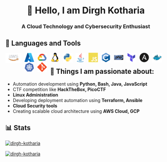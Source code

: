 <h1 align="center">👋 Hello, I am Dirgh Kotharia</h1>
<h3 align="center">A Cloud Technology and Cybersecurity Enthusiast</h3>

## 🧰 Languages and Tools
<a href="https://aws.amazon.com" target="_blank" rel="noreferrer"><img align="left" alt="AWS" width="50px" style="padding-right:10px;" src="./logos/aws-cloud.svg"/></a>
<a href="https://azure.microsoft.com/en-in/" target="_blank" rel="noreferrer"><img align="left" alt="Azure" width="30px" style="padding-right:10px;" src="./logos/azure.svg"/></a>
<a href="https://cloud.google.com" target="_blank" rel="noreferrer"><img align="left" alt="GCP" width="30px" style="padding-right:10px;" src="./logos/google-cloud.svg"/></a>
<a href="https://www.linux.org/" target="_blank" rel="noreferrer"><img align="left" alt="Linux" width="30px" style="padding-right:10px;" src="./logos/linux.svg"/></a>
<a href="https://www.python.org" target="_blank" rel="noreferrer"><img align="left" alt="Python" width="30px" style="padding-right:10px;" src="./logos/python.svg"/></a>
<a href="https://www.java.com" target="_blank" rel="noreferrer"><img align="left" alt="Java" width="30px" style="padding-right:10px;" src="./logos/java.svg"/></a>
<a href="https://developer.mozilla.org/en-US/docs/Web/JavaScript" target="_blank" rel="noreferrer"><img align="left" alt="JavaScript" width="30px" style="padding-right:10px;" src="./logos/javascript.svg"/></a>
<a href="https://www.cprogramming.com/" target="_blank" rel="noreferrer"><img align="left" alt="C" width="30px" style="padding-right:10px;" src="./logos/C.svg"/></a>
<a href="https://www.php.net" target="_blank" rel="noreferrer"><img align="left" alt="PHP" width="30px" style="padding-right:10px;" src="./logos/php.svg"/></a>
<a href="https://www.terraform.io/" target="_blank" rel="noreferrer"><img align="left" alt="Terraform" width="30px" style="padding-right:10px;" src="./logos/terraform.svg"/></a>
<a href="https://www.ansible.com/" target="_blank" rel="noreferrer"><img align="left" alt="Ansible" width="30px" style="padding-right:10px;" src="./logos/ansible.svg"/></a>
<a href="https://www.docker.com/" target="_blank" rel="noreferrer"><img align="left" alt="Docker" width="30px" style="padding-right:10px;" src="./logos/docker.svg"/></a>
<a href="https://kubernetes.io/" target="_blank" rel="noreferrer"> <img align="left" alt="Docker" width="30px" style="padding-right:10px;" src="./logos/kubernetes.svg"/></a>
<a href="https://git-scm.com/" target="_blank" rel="noreferrer"><img align="left" alt="Git" width="30px" style="padding-right:10px;" src="./logos/git.svg"/></a>
<br />


## 📖 Things I am passionate about:
- Automation development using **Python, Bash, Java, JavaScript**
- CTF competition like **HackTheBox, PicoCTF**
- **Linux Administration**
- Developing deployment automation using **Terraform, Ansible**
- **Cloud Security tools**
- Creating scalable cloud architecture using **AWS Cloud, GCP**

## 📊 Stats

<p><a href="" target="_blank" rel="noreferrer"><img align="center" src="https://github-readme-stats.vercel.app/api/top-langs?username=dirgh-kotharia&show_icons=true&locale=en&layout=compact&theme=radical" alt="dirgh-kotharia" /></p>

<p><a href="" target="_blank" rel="noreferrer"><img align="center" src="https://github-readme-streak-stats.herokuapp.com/?user=dirgh-kotharia&theme=dark&hide_total_contributions=true" alt="dirgh-kotharia" /></p>

